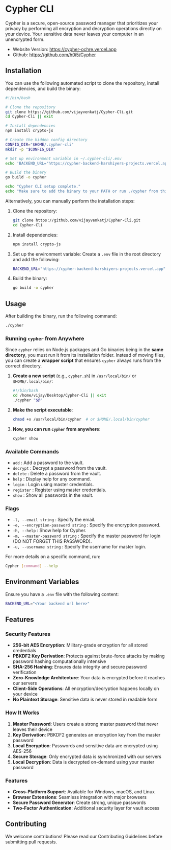 # Cypher CLI

Cypher is a secure, open-source password manager that prioritizes your privacy by performing all encryption and decryption operations directly on your device. Your sensitive data never leaves your computer in an unencrypted form.

- Website Version: https://cypher-ochre.vercel.app
- Github: https://github.com/h0i5/Cypher

## Installation

You can use the following automated script to clone the repository, install dependencies, and build the binary:

```sh
#!/bin/bash

# Clone the repository
git clone https://github.com/vijayvenkatj/Cypher-Cli.git
cd Cypher-Cli || exit

# Install dependencies
npm install crypto-js

# Create the hidden config directory
CONFIG_DIR="$HOME/.cypher-cli"
mkdir -p "$CONFIG_DIR"

# Set up environment variable in ~/.cypher-cli/.env
echo 'BACKEND_URL="https://cypher-backend-harshiyers-projects.vercel.app"' > "$CONFIG_DIR/.env"

# Build the binary
go build -o cypher

echo "Cypher CLI setup complete."
echo "Make sure to add the binary to your PATH or run ./cypher from this directory."

```

Alternatively, you can manually perform the installation steps:

1. Clone the repository:
   ```sh
   git clone https://github.com/vijayvenkatj/Cypher-Cli.git
   cd Cypher-Cli
   ```

2. Install dependencies:
   ```sh
   npm install crypto-js
   ```

3. Set up the environment variable:
   Create a `.env` file in the root directory and add the following:
   ```sh
   BACKEND_URL="https://cypher-backend-harshiyers-projects.vercel.app"
   ```

4. Build the binary:
   ```sh
   go build -o cypher
   ```

## Usage

After building the binary, run the following command:
```sh
./cypher
```

### Running `cypher` from Anywhere

Since `cypher` relies on Node.js packages and Go binaries being in the **same directory**, you must run it from its installation folder. Instead of moving files, you can create a **wrapper script** that ensures `cypher` always runs from the correct directory.

1. **Create a new script** (e.g., `cypher.sh`) in `/usr/local/bin/` or `$HOME/.local/bin/`:

   ```bash
   #!/bin/bash
   cd /home/vijay/Desktop/Cypher-Cli || exit
   ./cypher "$@"
   ```

2. **Make the script executable**:

   ```bash
   chmod +x /usr/local/bin/cypher  # or $HOME/.local/bin/cypher
   ```

3. **Now, you can run `cypher` from anywhere**:

   ```bash
   cypher show
   ```

### Available Commands

- `add`         : Add a password to the vault.
- `decrypt`     : Decrypt a password from the vault.
- `delete`      : Delete a password from the vault.
- `help`        : Display help for any command.
- `login`       : Login using master credentials.
- `register`    : Register using master credentials.
- `show`        : Show all passwords in the vault.

### Flags

- `-l, --email string`                 : Specify the email.
- `-e, --encryption-password string`   : Specify the encryption password.
- `-h, --help`                         : Show help for Cypher.
- `-m, --master-password string`       : Specify the master password for login (DO NOT FORGET THIS PASSWORD).
- `-u, --username string`              : Specify the username for master login.

For more details on a specific command, run:
```sh
Cypher [command] --help
```

## Environment Variables

Ensure you have a `.env` file with the following content:
```sh
BACKEND_URL="<Your backend url here>"
```

## Features

### Security Features

- **256-bit AES Encryption**: Military-grade encryption for all stored credentials
- **PBKDF2 Key Derivation**: Protects against brute-force attacks by making password hashing computationally intensive
- **SHA-256 Hashing**: Ensures data integrity and secure password verification
- **Zero-Knowledge Architecture**: Your data is encrypted before it reaches our servers
- **Client-Side Operations**: All encryption/decryption happens locally on your device
- **No Plaintext Storage**: Sensitive data is never stored in readable form

### How It Works

1. **Master Password**: Users create a strong master password that never leaves their device
2. **Key Derivation**: PBKDF2 generates an encryption key from the master password
3. **Local Encryption**: Passwords and sensitive data are encrypted using AES-256
4. **Secure Storage**: Only encrypted data is synchronized with our servers
5. **Local Decryption**: Data is decrypted on-demand using your master password

### Features

- **Cross-Platform Support**: Available for Windows, macOS, and Linux
- **Browser Extensions**: Seamless integration with major browsers
- **Secure Password Generator**: Create strong, unique passwords
- **Two-Factor Authentication**: Additional security layer for vault access

## Contributing

We welcome contributions! Please read our Contributing Guidelines before submitting pull requests.
